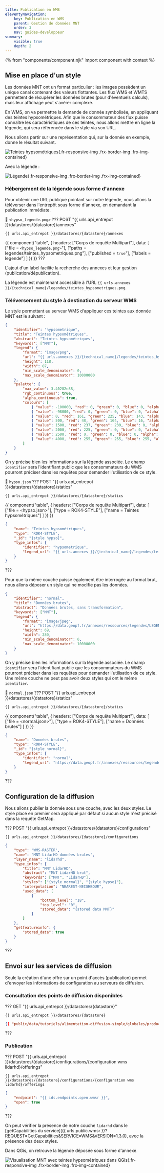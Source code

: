 ```yaml
---
title: Publication en WMS
eleventyNavigation:
    key: Publication en WMS
    parent: Gestion de données MNT
    order: 3
    nav: guides-developpeur
summary:
    visible: true
    depth: 2
---
```


{% from "components/component.njk" import component with context %}

## Mise en place d'un style

Les données MNT ont un format particulier : les images possèdent un unique canal contenant des valeurs flottantes. Les flux WMS et WMTS permettent de récupérer les données brutes (pour d'éventuels calculs), mais leur affichage peut s'avérer complexe.

En WMS, on va permettre la demande de donnée symbolisée, en appliquant des teintes hypsométriques. Afin que le consommateur des flux puisse connaître les caractéristiques de ces teintes, nous allons mettre en ligne la légende, qui sera référencée dans le style via son URL.

Nous allons partir sur une représentation qui, sur la donnée en exemple, donne le résultat suivant.

![Teintes hypsométriques](/img/guides-developpeur/raster/mnt/mnt_hypso.png){.fr-responsive-img .frx-border-img .frx-img-contained}

Avec la légende :

![Légende](/img/guides-developpeur/raster/mnt/hypso_legende.png){.fr-responsive-img .frx-border-img .frx-img-contained}

### Hébergement de la légende sous forme d'annexe

Pour obtenir une URL publique pointant sur notre légende, nous allons la téléverser dans l'entrepôt sous forme d'annexe, en demandant la publication immédiate.

📄 `<hypso_legende.png>`
??? POST "{{ urls.api_entrepot }}/datastores/{datastore}/annexes"

```title="Contenu"
{{ urls.api_entrepot }}/datastores/{datastore}/annexes
```

{{ component("table", {
    headers: ["Corps de requête Multipart"],
    data: [
        ["file = `<hypso_legende.png>`"],
        ["paths = legendes/teintes_hypsometriques.png"],
        ["published = `true`"],
        ["labels = legende"]
    ]
}) }}
???
<br>

L'ajout d'un label facilite la recherche des annexes et leur gestion (publication/dépublication).

La légende est maintenant accessible à l'URL `{{ urls.annexes }}/{technical_name}/legendes/teintes_hypsometriques.png`.

### Téléversement du style à destination du serveur WMS

Le style permettant au serveur WMS d'appliquer ces teintes aux donnée MNT est le suivant :

```json title="Contenu de hypso.json"
{
    "identifier": "hypsometrique",
    "title": "Teintes hypsométriques",
    "abstract": "Teintes hypsométriques",
    "keywords": ["MNT"],
    "legend": {
        "format": "image/png",
        "url": "{{ urls.annexes }}/{technical_name}/legendes/teintes_hypsometriques.png",
        "height": 118,
        "width": 87,
        "min_scale_denominator": 0,
        "max_scale_denominator": 10000000
    },
    "palette": {
        "max_value": 3.40282e38,
        "rgb_continuous": true,
        "alpha_continuous": true,
        "colours": [
            { "value": -100000, "red": 0, "green": 0, "blue": 0, "alpha": 0 },
            { "value": -98000, "red": 0, "green": 0, "blue": 0, "alpha": 0 },
            { "value": 0, "red": 161, "green": 225, "blue": 143, "alpha": 255 },
            { "value": 500, "red": 48, "green": 164, "blue": 16, "alpha": 255 },
            { "value": 1500, "red": 237, "green": 239, "blue": 0, "alpha": 255 },
            { "value": 2000, "red": 225, "green": 0, "blue": 0, "alpha": 255 },
            { "value": 2500, "red": 0, "green": 0, "blue": 0, "alpha": 255 },
            { "value": 4000, "red": 255, "green": 255, "blue": 255, "alpha": 255 }
        ]
    }
}
```

On y précise bien les informations sur la légende associée. Le champ `identifier` sera l'identifiant public que les consommateurs du WMS pourront préciser dans les requêtes pour demander l'utilisation de ce style.

📄 `hypso.json`
??? POST "{{ urls.api_entrepot }}/datastores/{datastore}/statics"

```title="Contenu"
{{ urls.api_entrepot }}/datastores/{datastore}/statics
```

{{ component("table", {
    headers: ["Corps de requête Multipart"],
    data: [
        ["file = <hypso.json>"],
        ["type = ROK4-STYLE"],
        ["name = Teintes hypsométriques"]
    ]
}) }}

```json
{
    "name": "Teintes hypsométriques",
    "type": "ROK4-STYLE",
    "_id": "{style hypso}",
    "type_infos": {
        "identifier": "hypsometrique",
        "legend_url": "{{ urls.annexes }}/{technical_name}/legendes/teintes_hypsometriques.png"
    }
}
```

???
<br>

Pour que la même couche puisse également être interrogée au format brut, nous allons déposer un style qui ne modifie pas les données.

```json title="Contenu de normal.json"
{
    "identifier": "normal",
    "title": "Données brutes",
    "abstract": "Données brutes, sans transformation",
    "keywords": ["MNT"],
    "legend": {
        "format": "image/jpeg",
        "url": "https://data.geopf.fr/annexes/ressources/legendes/LEGEND.jpg",
        "height": 69,
        "width": 280,
        "min_scale_denominator": 0,
        "max_scale_denominator": 10000000
    }
}
```

On y précise bien les informations sur la légende associée. Le champ `identifier` sera l'identifiant public que les consommateurs du WMS pourront préciser dans les requêtes pour demander l'utilisation de ce style. Une même couche ne peut pas avoir deux styles qui ont le même `identifier`.

📄 `normal.json`
??? POST "{{ urls.api_entrepot }}/datastores/{datastore}/statics"

```title="Contenu"
{{ urls.api_entrepot }}/datastores/{datastore}/statics
```
{{ component("table", {
    headers: ["Corps de requête Multipart"],
    data: [
        ["file = <normal.json>"],
        ["type = ROK4-STYLE"],
        ["name = Données brutes"]
    ]
}) }}  

```json
{
    "name": "Données brutes",
    "type": "ROK4-STYLE",
    "_id": "{style normal}",
    "type_infos": {
        "identifier": "normal",
        "legend_url": "https://data.geopf.fr/annexes/ressources/legendes/LEGEND.jpg"
    }
}
```

???
<br>

## Configuration de la diffusion

Nous allons publier la donnée sous une couche, avec les deux styles. Le style placé en premier sera appliqué par défaut si aucun style n'est précisé dans la requête GetMap.

??? POST "{{ urls.api_entrepot }}/datastores/{datastore}/configurations"

```title="Contenu"
{{ urls.api_entrepot }}/datastores/{datastore}/configurations
```

```json
{
    "type": "WMS-RASTER",
    "name": "MNT LidarHD données brutes",
    "layer_name": "lidarhd",
    "type_infos": {
        "title": "MNT LidarHD",
        "abstract": "MNT LidarHD brut",
        "keywords": ["MNT", "LidarHD"],
        "styles": ["{style normal}", "{style hypso}"],
        "interpolation": "NEAREST-NEIGHBOUR",
        "used_data": [
            {
                "bottom_level": "18",
                "top_level": "0",
                "stored_data": "{stored data MNT}"
            }
        ]
    },
    "getfeatureinfo": {
        "stored_data": true
    }
}
```

???
<br>

## Envoi sur les services de diffusion

Seule la création d'une offre sur un point d'accès (publication) permet d'envoyer les informations de configuration au serveurs de diffusion.

### Consultation des points de diffusion disponibles

??? GET "{{ urls.api_entrepot }}/datastores/{datastore}"

```title="Contenu"
{{ urls.api_entrepot }}/datastores/{datastore}
```

```json
{{ "public/data/tutoriels/alimentation-diffusion-simple/globales/production/endpoints.json" | readFILE | safe }}
```

???
<br>

### Publication

??? POST "{{ urls.api_entrepot }}/datastores/{datastore}/configurations/{configuration wms lidarhd}/offerings"

```title="Contenu"
{{ urls.api_entrepot }}/datastores/{datastore}/configurations/{configuration wms lidarhd}/offerings
```

```json
{
    "endpoint": "{{ ids.endpoints.open.wmsr }}",
    "open": true
}
```

???
<br>

On peut vérifier la présence de notre couche `lidarhd` dans le [getCapabilities du service]({{ urls.public.wmsr }}?REQUEST=GetCapabilities&SERVICE=WMS&VERSION=1.3.0), avec la présence des deux styles.

Dans QGis, on retrouve la légende déposée sous forme d'annexe.

![Visualisation MNT avec teintes hypsométriques dans QGis](/img/guides-developpeur/raster/mnt/qgis_mnt_legend.png){.fr-responsive-img .frx-border-img .frx-img-contained}
